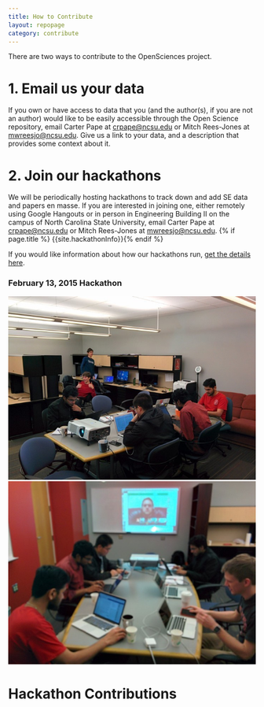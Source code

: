 ```yaml
---
title: How to Contribute
layout: repopage
category: contribute
---
```

There are two ways to contribute to the OpenSciences project.

# 1. Email us your data

If you own or have access to data that you (and the author(s), if you are not an author) would like to be easily accessible through the Open Science repository, email Carter Pape at [crpape@ncsu.edu](mailto:crpape@ncsu.edu) or Mitch Rees-Jones at [mwreesjo@ncsu.edu](mailto:mwreesjo@ncsu.edu). Give us a link to your data, and a description that provides some context about it.

# 2. Join our hackathons

We will be periodically hosting hackathons to track down and add SE data and papers en masse. If you are interested in joining one, either remotely using Google Hangouts or in person in Engineering Building II on the campus of North Carolina State University, email Carter Pape at [crpape@ncsu.edu](mailto:crpape@ncsu.edu) or Mitch Rees-Jones at [mwreesjo@ncsu.edu](mailto:mwreesjo@ncsu.edu).
{% if page.title %} {{site.hackathonInfo}}{% endif %}

If you would like information about how our hackathons run, [get the details here](/repo/contribute/details.html).

### February 13, 2015  Hackathon

![February 13, 2015 Hackathon](/img/2015-02-13-hackathon3.jpg "February 13, 2015 Hackathon")
![February 13, 2015 Hackathon](/img/2015-02-13-hackathon1.jpg "February 13, 2015 Hackathon")

# Hackathon Contributions
